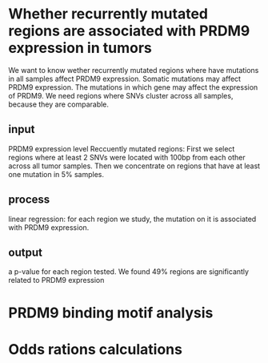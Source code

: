 # Whether recurrently mutated regions are associated with PRDM9 expression in tumors
We want to know wether recurrently mutated regions where have mutations in all samples affect PRDM9 expression.
Somatic mutations may affect PRDM9 expression. The mutations in which gene may affect the expression of PRDM9. We need regions where SNVs cluster across all samples, because they are comparable.
## input
PRDM9 expression level
Reccuently mutated regions: First we select regions where at least 2 SNVs were located with 100bp from each other across all tumor samples. Then we concentrate on regions that have at least one mutation in 5% samples.
## process
linear regression: for each region we study, the mutation on it is associated with PRDM9 expression.
## output
a p-value for each region tested. We found 49% regions are significantly related to PRDM9 expression
# PRDM9 binding motif analysis
# Odds rations calculations

<!--stackedit_data:
eyJoaXN0b3J5IjpbLTU2NDMxMzAzNywtNTQwOTA2NzUyLC0yMT
QzNzY5ODksLTExMzEyMzg1MjUsMjEyMTg3MTAyMyw4OTcwMTk1
NTYsLTE0NDEzNzgxMDNdfQ==
-->